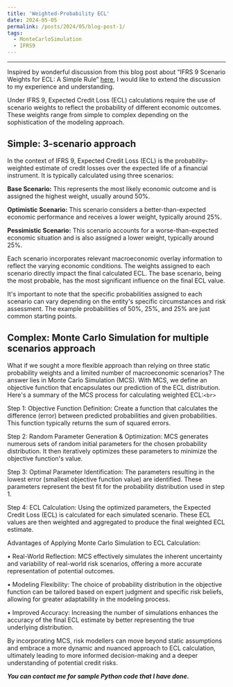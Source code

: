 ```yaml
---
title: 'Weighted-Probability ECL'
date: 2024-05-05
permalink: /posts/2024/05/blog-post-1/
tags:
  - MonteCarloSimulation
  - IFRS9
---
```


--------



Inspired by wonderful discussion from this blog post about “IFRS 9 Scenario Weights for ECL: A Simple Rule” [here]([url](https://www.garp.org/risk-intelligence/credit/ifrs9-scenario-ecl-031023)), I would like to extend the discussion to my experience and understanding. 

Under IFRS 9, Expected Credit Loss (ECL) calculations require the use of scenario weights to reflect the probability of different economic outcomes. These weights range from simple to complex depending on the sophistication of the modeling approach.

Simple: 3-scenario approach
-------
In the context of IFRS 9, Expected Credit Loss (ECL) is the probability-weighted estimate of credit losses over the expected life of a financial instrument. It is typically calculated using three scenarios:

  **Base Scenario:** This represents the most likely economic outcome and is assigned the highest weight, usually around 50%.
  
  **Optimistic Scenario:** This scenario considers a better-than-expected economic performance and receives a lower weight, typically around 25%.
  
  **Pessimistic Scenario:** This scenario accounts for a worse-than-expected economic situation and is also assigned a lower weight, typically around 25%.

  
Each scenario incorporates relevant macroeconomic overlay information to reflect the varying economic conditions. The weights assigned to each scenario directly impact the final calculated ECL. The base scenario, being the most probable, has the most significant influence on the final ECL value.

It's important to note that the specific probabilities assigned to each scenario can vary depending on the entity's specific circumstances and risk assessment. The example probabilities of 50%, 25%, and 25% are just common starting points.


Complex: Monte Carlo Simulation for multiple scenarios approach
-------
What if we sought a more flexible approach than relying on three static probability weights and a limited number of macroeconomic scenarios? The answer lies in Monte Carlo Simulation (MCS).
With MCS, we define an objective function that encapsulates our prediction of the ECL distribution. Here's a summary of the MCS process for calculating weighted ECL:`<br>`


Step 1: Objective Function Definition: Create a function that calculates the difference (error) between predicted probabilities and given probabilities. This function typically returns the sum of squared errors.

Step 2: Random Parameter Generation & Optimization: MCS generates numerous sets of random initial parameters for the chosen probability distribution. It then iteratively optimizes these parameters to minimize the objective function's value.

Step 3: Optimal Parameter Identification: The parameters resulting in the lowest error (smallest objective function value) are identified. These parameters represent the best fit for the probability distribution used in step 1.

Step 4: ECL Calculation: Using the optimized parameters, the Expected Credit Loss (ECL) is calculated for each simulated scenario. These ECL values are then weighted and aggregated to produce the final weighted ECL estimate.



Advantages of Applying Monte Carlo Simulation to ECL Calculation:

•	Real-World Reflection: MCS effectively simulates the inherent uncertainty and variability of real-world risk scenarios, offering a more accurate representation of potential outcomes.

•	Modeling Flexibility: The choice of probability distribution in the objective function can be tailored based on expert judgment and specific risk beliefs, allowing for greater adaptability in the modeling process.

•	Improved Accuracy: Increasing the number of simulations enhances the accuracy of the final ECL estimate by better representing the true underlying distribution.

By incorporating MCS, risk modellers can move beyond static assumptions and embrace a more dynamic and nuanced approach to ECL calculation, ultimately leading to more informed decision-making and a deeper understanding of potential credit risks.


***You can contact me for sample Python code that I have done.***



